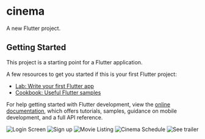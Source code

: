 # cinema

A new Flutter project.

## Getting Started

This project is a starting point for a Flutter application.

A few resources to get you started if this is your first Flutter project:

- [Lab: Write your first Flutter app](https://docs.flutter.dev/get-started/codelab)
- [Cookbook: Useful Flutter samples](https://docs.flutter.dev/cookbook)

For help getting started with Flutter development, view the
[online documentation](https://docs.flutter.dev/), which offers tutorials,
samples, guidance on mobile development, and a full API reference.

![Login Screen](assets/images/login.jpg)
![Sign up](assets/images/signup.jpg)
![Movie Listing](assets/images/home(1).jpg)
![Cinema Schedule](assets/images/schedules.jpg)
![See trailer](assets/images/trailer.jpg)